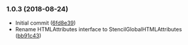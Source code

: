 ## <small>1.0.3 (2018-08-24)</small>

* Initial commit ([6fd8e39](https://github.com/edgeworkscreative/st-press/commit/6fd8e39))
* Rename HTMLAttributes interface to StencilGlobalHTMLAttributes ([bb91c43](https://github.com/edgeworkscreative/st-press/commit/bb91c43))



